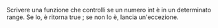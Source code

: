 Scrivere una funzione che controlli se un numero int è in un determinato range. 
Se lo, è ritorna true ; se non lo è, lancia un'eccezione.